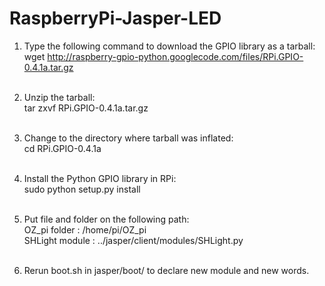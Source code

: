 
# RaspberryPi-Jasper-LED

1. Type the following command to download the GPIO library as a tarball:<br />
wget http://raspberry-gpio-python.googlecode.com/files/RPi.GPIO-0.4.1a.tar.gz<br /><br/>

2. Unzip the tarball:<br />
tar zxvf RPi.GPIO-0.4.1a.tar.gz<br /><br/>

3. Change to the directory where tarball was inflated:<br />
cd RPi.GPIO-0.4.1a<br /><br/>

4. Install the Python GPIO library in RPi:<br />
sudo python setup.py install<br /><br/>


5. Put file and folder on the following path: <br />
OZ_pi folder : /home/pi/OZ_pi  <br />
SHLight module : ../jasper/client/modules/SHLight.py  <br /><br/>

6. Rerun boot.sh in jasper/boot/ to declare new module and new words.
